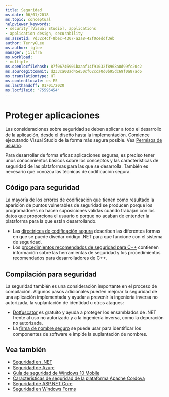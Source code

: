 ```yaml
---
title: Seguridad
ms.date: 06/01/2018
ms.topic: conceptual
helpviewer_keywords:
- security [Visual Studio], applications
- application design, securability
ms.assetid: 7d32c4cf-8bec-4307-a2a8-42f0ceddf3eb
author: TerryGLee
ms.author: tglee
manager: jillfra
ms.workload:
- multiple
ms.openlocfilehash: 87f06746901baaaf14f91032f8968a0d99fc20c2
ms.sourcegitcommit: d233ca00ad45e50cf62cca0d0b95dc69f0a87ad6
ms.translationtype: HT
ms.contentlocale: es-ES
ms.lasthandoff: 01/01/2020
ms.locfileid: "75595454"
---
```

# <a name="secure-applications"></a>Proteger aplicaciones

Las consideraciones sobre seguridad se deben aplicar a todo el desarrollo de la aplicación, desde el diseño hasta la implementación. Comience ejecutando Visual Studio de la forma más segura posible. Vea [Permisos de usuario](../ide/user-permissions-and-visual-studio.md).

Para desarrollar de forma eficaz aplicaciones seguras, es preciso tener unos conocimientos básicos sobre los conceptos y las características de seguridad de las plataformas para las que se desarrolla. También es necesario que conozca las técnicas de codificación segura.

## <a name="code-for-security"></a>Código para seguridad

La mayoría de los errores de codificación que tienen como resultado la aparición de puntos vulnerables de seguridad se producen porque los programadores no hacen suposiciones válidas cuando trabajan con los datos que proporciona el usuario o porque no acaban de entender la plataforma para la que están desarrollando.

- Las [directrices de codificación segura](/dotnet/standard/security/secure-coding-guidelines) describen las diferentes formas en que se puede diseñar código .NET para que funcione con el sistema de seguridad.
- Los [procedimientos recomendados de seguridad para C++](/cpp/top/security-best-practices-for-cpp) contienen información sobre las herramientas de seguridad y los procedimientos recomendados para desarrolladores de C++.

## <a name="build-for-security"></a>Compilación para seguridad

La seguridad también es una consideración importante en el proceso de compilación. Algunos pasos adicionales pueden mejorar la seguridad de una aplicación implementada y ayudar a prevenir la ingeniería inversa no autorizada, la suplantación de identidad u otros ataques:

- [Dotfuscator](dotfuscator/index.md) es gratuito y ayuda a proteger los ensamblados de .NET frente al uso no autorizado y a la ingeniería inversa, como la depuración no autorizada.
- La [firma de nombre seguro](managing-assembly-and-manifest-signing.md) se puede usar para identificar los componentes de software e impide la suplantación de nombres.

## <a name="see-also"></a>Vea también

- [Seguridad en .NET](/dotnet/standard/security/index)
- [Seguridad de Azure](/azure/security/)
- [Guía de seguridad de Windows 10 Mobile](/windows/security/threat-protection/windows-10-mobile-security-guide)
- [Características de seguridad de la plataforma Apache Cordova](/visualstudio/cross-platform/tools-for-cordova/security/best-practices?view=toolsforcordova-2017)
- [Seguridad de ASP.NET Core](/aspnet/core/security/?view=aspnetcore-2.1)
- [Seguridad en Windows Forms](/dotnet/framework/winforms/windows-forms-security)
